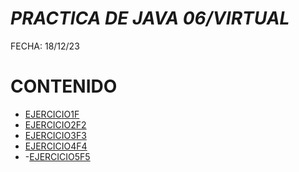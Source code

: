 # *PRACTICA DE JAVA 06/VIRTUAL*

FECHA: 18/12/23

# CONTENIDO
- [EJERCICIO1F](FormularioU.java)
- [EJERCICIO2F2](Formulario2.java)
- [EJERCICIO3F3](Formulario3.java)
- [EJERCICIO4F4](Formulario4.java)
- -[EJERCICIO5F5](Formulario5.java)

